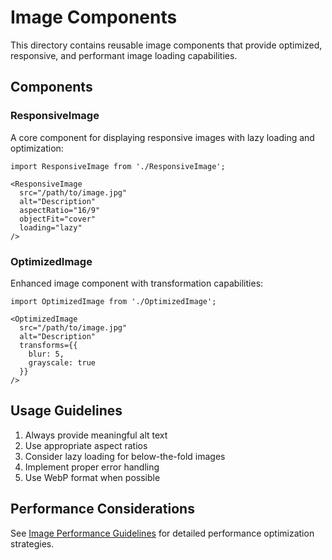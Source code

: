 
# Image Components

This directory contains reusable image components that provide optimized, responsive, and performant image loading capabilities.

## Components

### ResponsiveImage
A core component for displaying responsive images with lazy loading and optimization:

```tsx
import ResponsiveImage from './ResponsiveImage';

<ResponsiveImage
  src="/path/to/image.jpg"
  alt="Description"
  aspectRatio="16/9"
  objectFit="cover"
  loading="lazy"
/>
```

### OptimizedImage
Enhanced image component with transformation capabilities:

```tsx
import OptimizedImage from './OptimizedImage';

<OptimizedImage
  src="/path/to/image.jpg"
  alt="Description"
  transforms={{
    blur: 5,
    grayscale: true
  }}
/>
```

## Usage Guidelines

1. Always provide meaningful alt text
2. Use appropriate aspect ratios
3. Consider lazy loading for below-the-fold images
4. Implement proper error handling
5. Use WebP format when possible

## Performance Considerations

See [Image Performance Guidelines](../../docs/IMAGE_PERFORMANCE.md) for detailed performance optimization strategies.
